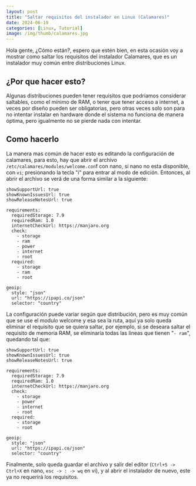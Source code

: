 ```yaml
---
layout: post
title: "Saltar requisitos del instalador en Linux (Calamares)"
date: 2024-06-19
categories: [Linux, Tutorial]
image: /img/thumb/calamares.jpg
---
```


Hola gente, ¿Cómo están?, espero que estén bien, en esta ocasión voy a mostrar como saltar los requisitos del instalador Calamares, que es un instalador muy común entre distribuciones Linux.

## ¿Por que hacer esto?

Algunas distribuciones pueden tener requisitos que podríamos considerar saltables, como el mínimo de RAM, o tener que tener acceso a internet, a veces por diseño pueden ser obligatorias, pero otras veces solo son para no intentar instalar en hardware donde el sistema no funciona de manera óptima, pero igualmente no se pierde nada con intentar.

## Como hacerlo

La manera mas común de hacer esto es editando la configuración de calamares, para esto, hay que abrir el archivo `/etc/calamares/modules/welcome.con`f con nano, si nano no esta disponible, con `vi`; presionando la tecla "i" para entrar al modo de edición. Entonces, al abrir el archivo se verá de una forma similar a la siguiente:

```
showSupportUrl: true
showKnownIssuesUrl: true
showReleaseNotesUrl: true

requirements:
  requiredStorage: 7.9
  requiredRam: 1.0
  internetCheckUrl: https://manjaro.org
  check:
    - storage
    - ram
    - power
    - internet
    - root
  required:
    - storage
    - ram
    - root

geoip:
  style: "json"
  url: "https://ipapi.co/json"
  selector: "country"
```

La configuración puede variar según que distribución, pero es muy común que se use el modulo welcome y esa sea la ruta, aquí ya solo queda eliminar el requisito que se quiera saltar, por ejemplo, si se deseara saltar el requisito de memoria RAM, se eliminaría todas las lineas que tienen "`- ram`", quedando tal que:

```
showSupportUrl: true
showKnownIssuesUrl: true
showReleaseNotesUrl: true

requirements:
  requiredStorage: 7.9
  requiredRam: 1.0
  internetCheckUrl: https://manjaro.org
  check:
    - storage
    - power
    - internet
    - root
  required:
    - storage
    - root

geoip:
  style: "json"
  url: "https://ipapi.co/json"
  selector: "country"
```

Finalmente, solo queda guardar el archivo y salir del editor (`Ctrl+S -> Ctrl+X` en nano, `esc -> : -> wq` en vi), y al abrir el instalador de nuevo, este ya no requerirá los requisitos.